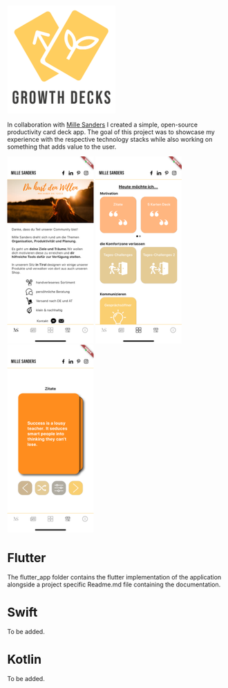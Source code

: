 [<img src="https://github.com/lunaticcoding/MilleSandersApp/blob/developer/images/logo.png" width="250"/>](logo.png)

In collaboration with [Mille Sanders](https://millesanders.com) I created a simple, open-source productivity card deck app. The goal of this project was to showcase my experience with the respective technology stacks while also working on something that adds value to the user.

[<img src="https://github.com/lunaticcoding/MilleSandersApp/blob/developer/images/1.png" width="200"/>](1.png)
[<img src="https://github.com/lunaticcoding/MilleSandersApp/blob/developer/images/2.png" width="200"/>](2.png)
[<img src="https://github.com/lunaticcoding/MilleSandersApp/blob/developer/images/3.png" width="200"/>](3.png)

# Flutter
The flutter_app folder contains the flutter implementation of the application alongside a project specific Readme.md file containing the documentation.

# Swift
To be added.

# Kotlin
To be added.
